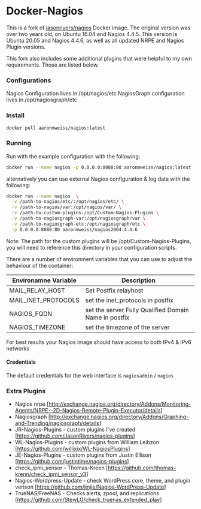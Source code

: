 
# Docker-Nagios

This is a fork of [jasonrivers/nagios](https://hub.docker.com/r/jasonrivers/nagios/) Docker image. The original version was over two years old, on Ubuntu 16.04 and Nagios 4.4.5. This version is Ubuntu 20.05 and Nagios 4.4.6, as well as all updated NRPE and Nagios Plugin versions.

This fork also includes some additional plugins that were helpful to my own requirements. Those are listed below.

### Configurations
Nagios Configuration lives in /opt/nagios/etc
NagiosGraph configuration lives in /opt/nagiosgraph/etc

### Install

```sh
docker pull aaronmweiss/nagios:latest
```

### Running

Run with the example configuration with the following:

```sh
docker run --name nagios -p 0.0.0.0:8080:80 aaronmweiss/nagios:latest
```

alternatively you can use external Nagios configuration & log data with the following:

```sh
docker run --name nagios  \
  -v /path-to-nagios/etc/:/opt/nagios/etc/ \
  -v /path-to-nagios/var:/opt/nagios/var/ \
  -v /path-to-custom-plugins:/opt/Custom-Nagios-Plugins \
  -v /path-to-nagiosgraph-var:/opt/nagiosgraph/var \
  -v /path-to-nagiosgraph-etc:/opt/nagiosgraph/etc \
  -p 0.0.0.0:8080:80 aaronmweiss/nagios2004:4.4.6
```

Note: The path for the custom plugins will be /opt/Custom-Nagios-Plugins, you will need to reference this directory in your configuration scripts.

There are a number of environment variables that you can use to adjust the behaviour of the container:

| Environamne Variable | Description |
|--------|--------|
| MAIL_RELAY_HOST | Set Postfix relayhost |
| MAIL_INET_PROTOCOLS | set the inet_protocols in postfix |
| NAGIOS_FQDN | set the server Fully Qualified Domain Name in postfix |
| NAGIOS_TIMEZONE | set the timezone of the server |

For best results your Nagios image should have access to both IPv4 & IPv6 networks

#### Credentials

The default credentials for the web interface is `nagiosadmin` / `nagios`

### Extra Plugins

* Nagios nrpe [<http://exchange.nagios.org/directory/Addons/Monitoring-Agents/NRPE--2D-Nagios-Remote-Plugin-Executor/details>]
* Nagiosgraph [<http://exchange.nagios.org/directory/Addons/Graphing-and-Trending/nagiosgraph/details>]
* JR-Nagios-Plugins -  custom plugins I've created [<https://github.com/JasonRivers/nagios-plugins>]
* WL-Nagios-Plugins -  custom plugins from William Leibzon [<https://github.com/willixix/WL-NagiosPlugins>]
* JE-Nagios-Plugins -  custom plugins from Justin Ellison [<https://github.com/justintime/nagios-plugins>]
* check_ipmi_sensor - Thomas-Kreen [<https://github.com/thomas-krenn/check_ipmi_sensor_v3>]
* Nagios-Wordpress-Update - check WordPress core, theme, and plugin verison [<https://github.com/jinjie/Nagios-WordPress-Update>]
* TrueNAS/FreeNAS - Checks alerts, zpool, and replications [<https://github.com/StewLG/check_truenas_extended_play>]
